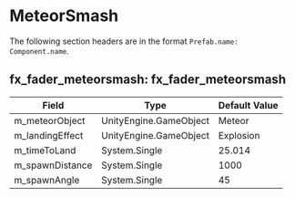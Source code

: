 # MeteorSmash

The following section headers are in the format `Prefab.name: Component.name`.

## fx_fader_meteorsmash: fx_fader_meteorsmash

|Field|Type|Default Value|
|-----|----|-------------|
|m_meteorObject|UnityEngine.GameObject|Meteor|
|m_landingEffect|UnityEngine.GameObject|Explosion|
|m_timeToLand|System.Single|25.014|
|m_spawnDistance|System.Single|1000|
|m_spawnAngle|System.Single|45|

